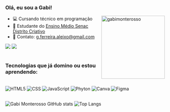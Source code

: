 ### Olá, eu sou a Gabi!

- 💻 Cursando técnico em programação <img align="right" height="200px" alt="gabimonterosso" src="https://media1.giphy.com/media/v1.Y2lkPTc5MGI3NjExOTlmYWZxeXlxazZ2anp5cnR5ZWFxaWRseXBvN3AwcXNxaG1rZWNmciZlcD12MV9pbnRlcm5hbF9naWZfYnlfaWQmY3Q9Zw/SReAeJfwMsNkQZBrEe/giphy.gif">
- 🚀 Estudante do [Ensino Médio Senac Distrito Criativo](https://www.senacrs.com.br/unidade/84)
- 💌 Contato: g.ferreira.aleixo@gmail.com

<div> 
  <a href="https://www.instagram.com/keropby/profilecard/?igsh=YXdvaWR4ZzdicWU=" target="_blank"><img src="https://img.shields.io/badge/-Instagram-%23E4405F?style=for-the-badge&logo=instagram&logoColor=white" target="_blank"></a>
  <a href = "mailto:g.ferreira.aleixo@gmail.com"><img src="https://img.shields.io/badge/-Gmail-%23333?style=for-the-badge&logo=gmail&logoColor=white" target="_blank"></a>
</div> <br>

### Tecnologias que já domino ou estou aprendendo:

<div style="display: inline_block"><br/>
<img align="center" alt="HTML5" src="https://img.shields.io/badge/HTML5-E34F26?style=for-the-badge&logo=html5&logoColor=white"/>
<img align="center" alt="CSS" src="https://img.shields.io/badge/CSS3-1572B6?style=for-the-badge&logo=css3&logoColor=white"/>
<img align="center" alt="JavaScript" src="https://img.shields.io/badge/JavaScript-323330?style=for-the-badge&logo=javascript&logoColor=F7DF1E"/>
<img align="center" alt="Phyton" src="https://img.shields.io/badge/Python-3776AB?style=for-the-badge&logo=python&logoColor=white"/>
<img align="center" alt="Canva" src="https://img.shields.io/badge/Canva-%2300C4CC.svg?&style=for-the-badge&logo=Canva&logoColor=white"/>
<img align="center" alt="Figma" src="https://img.shields.io/badge/Figma-F24E1E?style=for-the-badge&logo=figma&logoColor=white"/>
</div> <br>

![Gabi Monterosso GitHub stats](https://github-readme-stats.vercel.app/api?username=gabimonterosso&show_icons=true&theme=radical)
![Top Langs](https://github-readme-stats.vercel.app/api/top-langs/?username=gabimonterosso\&layout=compact&theme=radical)
